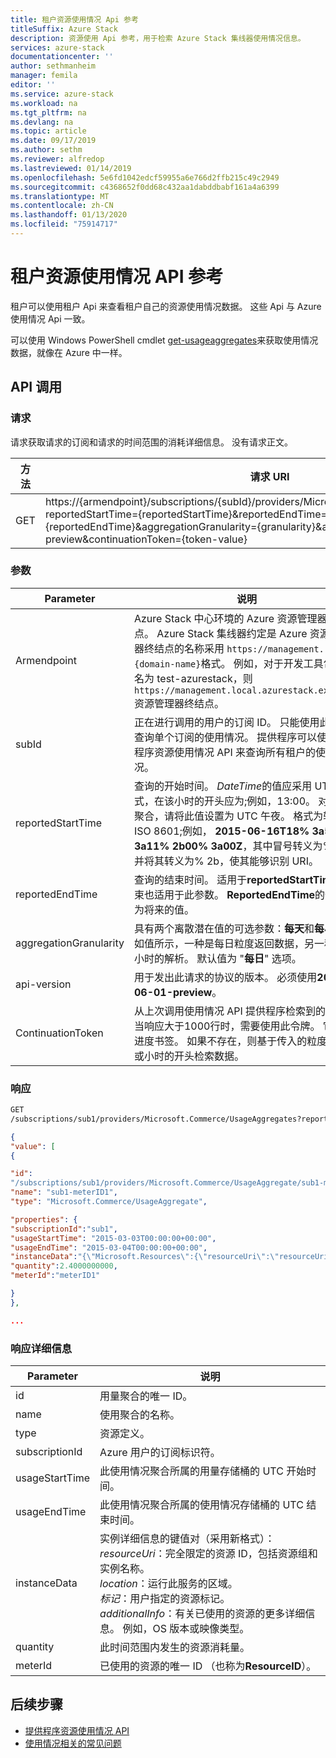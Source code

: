 ```yaml
---
title: 租户资源使用情况 Api 参考
titleSuffix: Azure Stack
description: 资源使用 Api 参考，用于检索 Azure Stack 集线器使用情况信息。
services: azure-stack
documentationcenter: ''
author: sethmanheim
manager: femila
editor: ''
ms.service: azure-stack
ms.workload: na
ms.tgt_pltfrm: na
ms.devlang: na
ms.topic: article
ms.date: 09/17/2019
ms.author: sethm
ms.reviewer: alfredop
ms.lastreviewed: 01/14/2019
ms.openlocfilehash: 5e6fd1042edcf59955a6e766d2ffb215c49c2949
ms.sourcegitcommit: c4368652f0dd68c432aa1dabddbabf161a4a6399
ms.translationtype: MT
ms.contentlocale: zh-CN
ms.lasthandoff: 01/13/2020
ms.locfileid: "75914717"
---
```

# <a name="tenant-resource-usage-api-reference"></a>租户资源使用情况 API 参考

租户可以使用租户 Api 来查看租户自己的资源使用情况数据。 这些 Api 与 Azure 使用情况 Api 一致。

可以使用 Windows PowerShell cmdlet [get-usageaggregates](/powershell/module/azurerm.usageaggregates/get-usageaggregates)来获取使用情况数据，就像在 Azure 中一样。

## <a name="api-call"></a>API 调用

### <a name="request"></a>请求

请求获取请求的订阅和请求的时间范围的消耗详细信息。 没有请求正文。

| **方法** | **请求 URI** |
| --- | --- |
| GET |https://{armendpoint}/subscriptions/{subId}/providers/Microsoft.Commerce/usageAggregates?reportedStartTime={reportedStartTime}&reportedEndTime={reportedEndTime}&aggregationGranularity={granularity}&api-version=2015-06-01-preview&continuationToken={token-value} |

### <a name="parameters"></a>参数

| **Parameter** | **说明** |
| --- | --- |
| Armendpoint |Azure Stack 中心环境的 Azure 资源管理器终结点。 Azure Stack 集线器约定是 Azure 资源管理器终结点的名称采用 `https://management.{domain-name}`格式。 例如，对于开发工具包，域名为 test-azurestack，则 `https://management.local.azurestack.external`资源管理器终结点。 |
| subId |正在进行调用的用户的订阅 ID。 只能使用此 API 查询单个订阅的使用情况。 提供程序可以使用提供程序资源使用情况 API 来查询所有租户的使用情况。 |
| reportedStartTime |查询的开始时间。 *DateTime*的值应采用 UTC 格式，在该小时的开头应为;例如，13:00。 对于每日聚合，请将此值设置为 UTC 午夜。 格式为转义 ISO 8601;例如， **2015-06-16T18% 3a53% 3a11% 2b00% 3a00Z**，其中冒号转义为% 3a，并将其转义为% 2b，使其能够识别 URI。 |
| reportedEndTime |查询的结束时间。 适用于**reportedStartTime**的约束也适用于此参数。 **ReportedEndTime**的值不能为将来的值。 |
| aggregationGranularity |具有两个离散潜在值的可选参数：**每天**和**每小时**。 如值所示，一种是每日粒度返回数据，另一种是每小时的解析。 默认值为 "**每日**" 选项。 |
| api-version |用于发出此请求的协议的版本。 必须使用**2015-06-01-preview**。 |
| ContinuationToken |从上次调用使用情况 API 提供程序检索到的令牌。 当响应大于1000行时，需要使用此令牌。 它充当进度书签。 如果不存在，则基于传入的粒度从当天或小时的开头检索数据。 |

### <a name="response"></a>响应

```html
GET
/subscriptions/sub1/providers/Microsoft.Commerce/UsageAggregates?reportedStartTime=reportedStartTime=2014-05-01T00%3a00%3a00%2b00%3a00&reportedEndTime=2015-06-01T00%3a00%3a00%2b00%3a00&aggregationGranularity=Daily&api-version=1.0
```

```json
{
"value": [
{

"id":
"/subscriptions/sub1/providers/Microsoft.Commerce/UsageAggregate/sub1-meterID1",
"name": "sub1-meterID1",
"type": "Microsoft.Commerce/UsageAggregate",

"properties": {
"subscriptionId":"sub1",
"usageStartTime": "2015-03-03T00:00:00+00:00",
"usageEndTime": "2015-03-04T00:00:00+00:00",
"instanceData":"{\"Microsoft.Resources\":{\"resourceUri\":\"resourceUri1\",\"location\":\"Alaska\",\"tags\":null,\"additionalInfo\":null}}",
"quantity":2.4000000000,
"meterId":"meterID1"

}
},

...
```

### <a name="response-details"></a>响应详细信息

| **Parameter** | **说明** |
| --- | --- |
| id |用量聚合的唯一 ID。 |
| name |使用聚合的名称。 |
| type |资源定义。 |
| subscriptionId |Azure 用户的订阅标识符。 |
| usageStartTime |此使用情况聚合所属的用量存储桶的 UTC 开始时间。 |
| usageEndTime |此使用情况聚合所属的使用情况存储桶的 UTC 结束时间。 |
| instanceData |实例详细信息的键值对（采用新格式）：<br>  *resourceUri*：完全限定的资源 ID，包括资源组和实例名称。 <br>  *location*：运行此服务的区域。 <br>  *标记*：用户指定的资源标记。 <br>  *additionalInfo*：有关已使用的资源的更多详细信息。 例如，OS 版本或映像类型。 |
| quantity |此时间范围内发生的资源消耗量。 |
| meterId |已使用的资源的唯一 ID （也称为**ResourceID**）。 |

## <a name="next-steps"></a>后续步骤

- [提供程序资源使用情况 API](azure-stack-provider-resource-api.md)
- [使用情况相关的常见问题](azure-stack-usage-related-faq.md)
